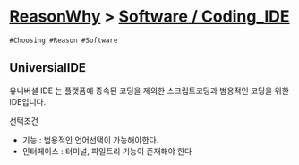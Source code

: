 [ReasonWhy](/README.md) > [Software / Coding_IDE](./README.md)
===
```
#Choosing #Reason #Software
```

## UniversialIDE
유니버셜 IDE 는 플랫폼에 종속된 코딩을 제외한 스크립트코딩과 범용적인 코딩을 위한 IDE입니다.

선택조건
- 기능 : 범용적인 언어선택이 가능해야한다.
- 인터페이스 : 터미널, 파일트리 기능이 존재해야 한다
